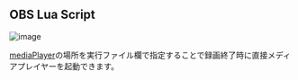 ## OBS Lua Script
![image](https://github.com/user-attachments/assets/00f554a3-997e-46f0-a048-a389d13b6204)

[mediaPlayer](https://github.com/TACOWASA059/MediaPlayer)の場所を実行ファイル欄で指定することで録画終了時に直接メディアプレイヤーを起動できます。
